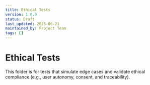 ```yaml
---
title: Ethical Tests
version: 1.0.0
status: Draft
last_updated: 2025-06-21
maintained_by: Project Team
tags: []
---
```


# Ethical Tests

This folder is for tests that simulate edge cases and validate ethical compliance (e.g., user autonomy, consent, and traceability).
